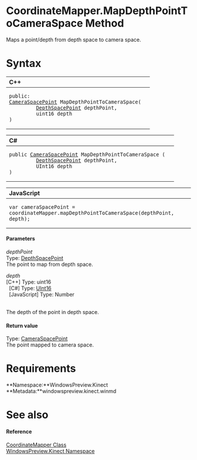 CoordinateMapper.MapDepthPointToCameraSpace Method  
==================================================  

Maps a point/depth from depth space to camera space. <span id="syntaxSection"></span>

Syntax  
======  

<table>
<colgroup>
<col width="100%" />
</colgroup>
<thead>
<tr class="header">
<th align="left">C++</th>
</tr>
</thead>
<tbody>
<tr class="odd">
<td align="left"><pre><code>public:  
<a href="../../CameraSpacePoint_Structure.md">CameraSpacePoint</a> MapDepthPointToCameraSpace(  
         <a href="../../DepthSpacePoint_Structure.md">DepthSpacePoint</a> depthPoint,  
         uint16 depth  
)</code></pre></td>
</tr>
</tbody>
</table>

<table>
<colgroup>
<col width="100%" />
</colgroup>
<thead>
<tr class="header">
<th align="left">C#</th>
</tr>
</thead>
<tbody>
<tr class="odd">
<td align="left"><pre><code>public <a href="../../CameraSpacePoint_Structure.md">CameraSpacePoint</a> MapDepthPointToCameraSpace (  
         <a href="../../DepthSpacePoint_Structure.md">DepthSpacePoint</a> depthPoint,  
         UInt16 depth  
)</code></pre></td>
</tr>
</tbody>
</table>

<table>
<colgroup>
<col width="100%" />
</colgroup>
<thead>
<tr class="header">
<th align="left">JavaScript</th>
</tr>
</thead>
<tbody>
<tr class="odd">
<td align="left"><pre><code>var cameraSpacePoint = coordinateMapper.mapDepthPointToCameraSpace(depthPoint, depth);</code></pre></td>
</tr>
</tbody>
</table>

<span id="ID4EJ"></span>
#### Parameters  

*depthPoint*    
Type: [DepthSpacePoint](../../DepthSpacePoint_Structure.md)  
 The point to map from depth space.  

*depth*    
[C++] Type: uint16  
  [C\#] Type: [UInt16](http://msdn.microsoft.com/en-us/library/system.uint16.aspx)  
  [JavaScript] Type: Number  
   

The depth of the point in depth space.  

<span id="ID4ES"></span>
#### Return value  

Type: [CameraSpacePoint](../../CameraSpacePoint_Structure.md)  
 The point mapped to camera space.  

<span id="requirements"></span>

Requirements  
============  

**Namespace:**WindowsPreview.Kinect  
**Metadata:**windowspreview.kinect.winmd  

<span id="ID4ESB"></span>

See also  
========  

<span id="ID4EUB"></span>
#### Reference  

[CoordinateMapper Class](../../CoordinateMapper_Class.md)  
 [WindowsPreview.Kinect Namespace](../../../Kinect.md)  



<!--Please do not edit the data in the comment block below.-->
<!--
TOCTitle : MapDepthPointToCameraSpace Method
RLTitle : CoordinateMapper.MapDepthPointToCameraSpace Method
KeywordK : MapDepthPointToCameraSpace method
KeywordK : CoordinateMapper.MapDepthPointToCameraSpace method
KeywordF : WindowsPreview.Kinect.CoordinateMapper.MapDepthPointToCameraSpace
KeywordF : CoordinateMapper.MapDepthPointToCameraSpace
KeywordF : MapDepthPointToCameraSpace
KeywordF : WindowsPreview.Kinect.CoordinateMapper.MapDepthPointToCameraSpace(WindowsPreview.Kinect.DepthSpacePoint,System.UInt16)
KeywordA : M:WindowsPreview.Kinect.CoordinateMapper.MapDepthPointToCameraSpace(WindowsPreview.Kinect.DepthSpacePoint,System.UInt16)
AssetID : M:WindowsPreview.Kinect.CoordinateMapper.MapDepthPointToCameraSpace(WindowsPreview.Kinect.DepthSpacePoint,System.UInt16)
Locale : en-us
CommunityContent : 1
APIType : Managed
APILocation : windowspreview.kinect.winmd
APIName : WindowsPreview.Kinect.CoordinateMapper.MapDepthPointToCameraSpace
TargetOS : Windows
TopicType : kbSyntax
DevLang : VB
DevLang : CSharp
DevLang : JavaScript
DevLang : C++
DocSet : K4Wv2
ProjType : K4Wv2Proj
Technology : Kinect for Windows
Product : Kinect for Windows SDK v2
productversion : 20
-->

